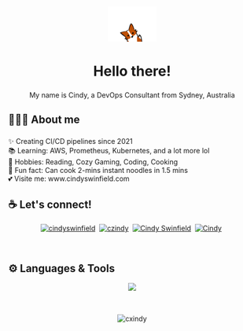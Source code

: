 <p align="center" ><img src="./images/cute-wave-small-fox.gif" width="100px"/></p>
<h1 align="center">Hello there!</h1>

###

<p align="center">My name is Cindy, a DevOps Consultant from Sydney, Australia</p>

###

## 👩🏻‍💻 About me

###

<p align="left">
✨ Creating CI/CD pipelines since 2021 <br>
📚 Learning: AWS, Prometheus, Kubernetes, and a lot more lol <br>
🌱 Hobbies: Reading, Cozy Gaming, Coding, Cooking <br>
🎲 Fun fact: Can cook 2-mins instant noodles in 1.5 mins <br>
💕 Visite me: www.cindyswinfield.com
</p>

###

## ☕ Let's connect!
<p align="center">
    <a href="https://linkedin.com/in/cindyswinfield"><img align="center" src="https://img.shields.io/badge/LinkedIn-0077B5?style=for-the-badge&logo=linkedin&logoColor=white" alt="cindyswinfield" /></a>&nbsp;
    <a href="https://instagram.com/czindy"><img align="center" src="https://img.shields.io/badge/Instagram-E4405F?style=for-the-badge&logo=instagram&logoColor=white" alt="czindy" /></a>&nbsp;
    <a href="https://www.facebook.com/cindyswinfield/"><img align="center" src="https://img.shields.io/badge/Facebook-1877F2?style=for-the-badge&logo=facebook&logoColor=white" alt="Cindy Swinfield" /></a>&nbsp;
    <a href="https://www.goodreads.com/user/show/174898599-cindy"><img align="center" src="https://img.shields.io/badge/Goodreads-372213?style=for-the-badge&logo=goodreads&logoColor=white" alt="Cindy" /></a>&nbsp;
</p>
<br>

## ⚙️ Languages & Tools
<p align="center">
  <a href="https://skillicons.dev">
    <img src="https://skillicons.dev/icons?i=html,css,sass,js,bootstrap,jquery,git,docker,ps,powershell,php,materialui,react,figma,azure,github,vscode,visualstudio&perline=9" />
  </a>
</p>
<br>
<p align="center"> <img src="https://komarev.com/ghpvc/?username=cxindy&label=Profile%20views&color=0e75b6&style=flat" alt="cxindy" /></p>
